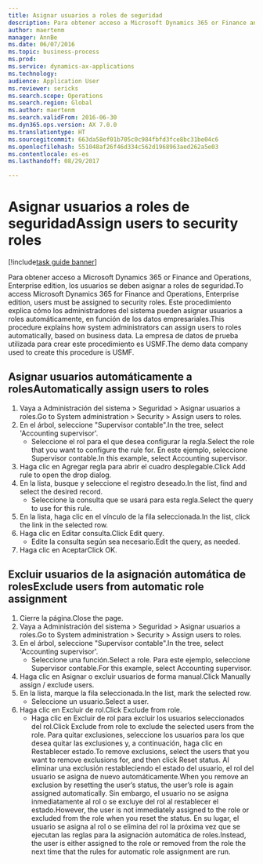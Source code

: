```yaml
--- 
title: Asignar usuarios a roles de seguridad
description: Para obtener acceso a Microsoft Dynamics 365 or Finance and Operations, Enterprise edition, los usuarios se deben asignar a roles de seguridad.
author: maertenm
manager: AnnBe
ms.date: 06/07/2016
ms.topic: business-process
ms.prod: 
ms.service: dynamics-ax-applications
ms.technology: 
audience: Application User
ms.reviewer: sericks
ms.search.scope: Operations
ms.search.region: Global
ms.author: maertenm
ms.search.validFrom: 2016-06-30
ms.dyn365.ops.version: AX 7.0.0
ms.translationtype: HT
ms.sourcegitcommit: 663da58ef01b705c0c984fbfd3fce8bc31be04c6
ms.openlocfilehash: 551048af26f46d334c562d1968963aed262a5e03
ms.contentlocale: es-es
ms.lasthandoff: 08/29/2017

---
```

# <a name="assign-users-to-security-roles"></a><span data-ttu-id="3ce50-103">Asignar usuarios a roles de seguridad</span><span class="sxs-lookup"><span data-stu-id="3ce50-103">Assign users to security roles</span></span>

[!include[task guide banner](../../includes/task-guide-banner.md)]

<span data-ttu-id="3ce50-104">Para obtener acceso a Microsoft Dynamics 365 or Finance and Operations, Enterprise edition, los usuarios se deben asignar a roles de seguridad.</span><span class="sxs-lookup"><span data-stu-id="3ce50-104">To access Microsoft Dynamics 365 for Finance and Operations, Enterprise edition, users must be assigned to security roles.</span></span> <span data-ttu-id="3ce50-105">Este procedimiento explica cómo los administradores del sistema pueden asignar usuarios a roles automáticamente, en función de los datos empresariales.</span><span class="sxs-lookup"><span data-stu-id="3ce50-105">This procedure explains how system administrators can assign users to roles automatically, based on business data.</span></span> <span data-ttu-id="3ce50-106">La empresa de datos de prueba utilizada para crear este procedimiento es USMF.</span><span class="sxs-lookup"><span data-stu-id="3ce50-106">The demo data company used to create this procedure is USMF.</span></span>


## <a name="automatically-assign-users-to-roles"></a><span data-ttu-id="3ce50-107">Asignar usuarios automáticamente a roles</span><span class="sxs-lookup"><span data-stu-id="3ce50-107">Automatically assign users to roles</span></span>
1. <span data-ttu-id="3ce50-108">Vaya a Administración del sistema > Seguridad > Asignar usuarios a roles.</span><span class="sxs-lookup"><span data-stu-id="3ce50-108">Go to System administration > Security > Assign users to roles.</span></span>
2. <span data-ttu-id="3ce50-109">En el árbol, seleccione "Supervisor contable".</span><span class="sxs-lookup"><span data-stu-id="3ce50-109">In the tree, select 'Accounting supervisor'.</span></span>
    * <span data-ttu-id="3ce50-110">Seleccione el rol para el que desea configurar la regla.</span><span class="sxs-lookup"><span data-stu-id="3ce50-110">Select the role that you want to configure the rule for.</span></span> <span data-ttu-id="3ce50-111">En este ejemplo, seleccione Supervisor contable.</span><span class="sxs-lookup"><span data-stu-id="3ce50-111">In this example, select Accounting supervisor.</span></span>  
3. <span data-ttu-id="3ce50-112">Haga clic en Agregar regla para abrir el cuadro desplegable.</span><span class="sxs-lookup"><span data-stu-id="3ce50-112">Click Add rule to open the drop dialog.</span></span>
4. <span data-ttu-id="3ce50-113">En la lista, busque y seleccione el registro deseado.</span><span class="sxs-lookup"><span data-stu-id="3ce50-113">In the list, find and select the desired record.</span></span>
    * <span data-ttu-id="3ce50-114">Seleccione la consulta que se usará para esta regla.</span><span class="sxs-lookup"><span data-stu-id="3ce50-114">Select the query to use for this rule.</span></span>  
5. <span data-ttu-id="3ce50-115">En la lista, haga clic en el vínculo de la fila seleccionada.</span><span class="sxs-lookup"><span data-stu-id="3ce50-115">In the list, click the link in the selected row.</span></span>
6. <span data-ttu-id="3ce50-116">Haga clic en Editar consulta.</span><span class="sxs-lookup"><span data-stu-id="3ce50-116">Click Edit query.</span></span>
    * <span data-ttu-id="3ce50-117">Edite la consulta según sea necesario.</span><span class="sxs-lookup"><span data-stu-id="3ce50-117">Edit the query, as needed.</span></span>  
7. <span data-ttu-id="3ce50-118">Haga clic en Aceptar</span><span class="sxs-lookup"><span data-stu-id="3ce50-118">Click OK.</span></span>

## <a name="exclude-users-from-automatic-role-assignment"></a><span data-ttu-id="3ce50-119">Excluir usuarios de la asignación automática de roles</span><span class="sxs-lookup"><span data-stu-id="3ce50-119">Exclude users from automatic role assignment</span></span>
1. <span data-ttu-id="3ce50-120">Cierre la página.</span><span class="sxs-lookup"><span data-stu-id="3ce50-120">Close the page.</span></span>
2. <span data-ttu-id="3ce50-121">Vaya a Administración del sistema > Seguridad > Asignar usuarios a roles.</span><span class="sxs-lookup"><span data-stu-id="3ce50-121">Go to System administration > Security > Assign users to roles.</span></span>
3. <span data-ttu-id="3ce50-122">En el árbol, seleccione "Supervisor contable".</span><span class="sxs-lookup"><span data-stu-id="3ce50-122">In the tree, select 'Accounting supervisor'.</span></span>
    * <span data-ttu-id="3ce50-123">Seleccione una función.</span><span class="sxs-lookup"><span data-stu-id="3ce50-123">Select a role.</span></span> <span data-ttu-id="3ce50-124">Para este ejemplo, seleccione Supervisor contable.</span><span class="sxs-lookup"><span data-stu-id="3ce50-124">For this example, select Accounting supervisor.</span></span>  
4. <span data-ttu-id="3ce50-125">Haga clic en Asignar o excluir usuarios de forma manual.</span><span class="sxs-lookup"><span data-stu-id="3ce50-125">Click Manually assign / exclude users.</span></span>
5. <span data-ttu-id="3ce50-126">En la lista, marque la fila seleccionada.</span><span class="sxs-lookup"><span data-stu-id="3ce50-126">In the list, mark the selected row.</span></span>
    * <span data-ttu-id="3ce50-127">Seleccione un usuario.</span><span class="sxs-lookup"><span data-stu-id="3ce50-127">Select a user.</span></span>  
6. <span data-ttu-id="3ce50-128">Haga clic en Excluir de rol.</span><span class="sxs-lookup"><span data-stu-id="3ce50-128">Click Exclude from role.</span></span>
    * <span data-ttu-id="3ce50-129">Haga clic en Excluir de rol para excluir los usuarios seleccionados del rol.</span><span class="sxs-lookup"><span data-stu-id="3ce50-129">Click Exclude from role to exclude the selected users from the role.</span></span> <span data-ttu-id="3ce50-130">Para quitar exclusiones, seleccione los usuarios para los que desea quitar las exclusiones y, a continuación, haga clic en Restablecer estado.</span><span class="sxs-lookup"><span data-stu-id="3ce50-130">To remove exclusions, select the users that you want to remove exclusions for, and then click Reset status.</span></span> <span data-ttu-id="3ce50-131">Al eliminar una exclusión restableciendo el estado del usuario, el rol del usuario se asigna de nuevo automáticamente.</span><span class="sxs-lookup"><span data-stu-id="3ce50-131">When you remove an exclusion by resetting the user’s status, the user’s role is again assigned automatically.</span></span> <span data-ttu-id="3ce50-132">Sin embargo, el usuario no se asigna inmediatamente al rol o se excluye del rol al restablecer el estado.</span><span class="sxs-lookup"><span data-stu-id="3ce50-132">However, the user is not immediately assigned to the role or excluded from the role when you reset the status.</span></span> <span data-ttu-id="3ce50-133">En su lugar, el usuario se asigna al rol o se elimina del rol la próxima vez que se ejecutan las reglas para la asignación automática de roles.</span><span class="sxs-lookup"><span data-stu-id="3ce50-133">Instead, the user is either assigned to the role or removed from the role the next time that the rules for automatic role assignment are run.</span></span>  


